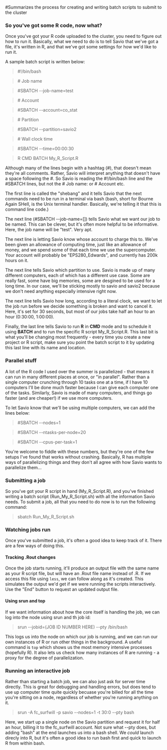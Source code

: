 #Summarizes the process for creating and writing batch scripts to submit to the cluster


### So you've got some R code, now what?

Once you've got your R code uploaded to the cluster, you need to figure out how to run it. 
Basically, what we need to do is to tell Savio that we've got a file, it's written in R,
and that we've got some settings for how we'd like to run it.

A sample batch script is written below:

>\#!/bin/bash

>\# Job name

>\#SBATCH --job-name=test

>\# Account

>\#SBATCH --account=co_stat

>\# Partition

>\#SBATCH --partition=savio2

>\# Wall clock time

>\#SBATCH --time=00:00:30

> R CMD BATCH My_R_Script.R

Although many of the lines begin with a hashtag (#), that doesn't mean they're all comments.
Rather, Savio will interpret anything that doesn't have a space following the #. So Savio is
reading the #!/bin/bash line and the #SBATCH lines, but not the # Job name: or # Account etc.

The first line is called the "shebang" and it tells Savio that the next commands need to be
run in a terminal via bash (bash, short for Bourne Again SHell, is the Unix terminal handler.
Basically, we're telling it that this is command line code.) 

The next line (#SBATCH --job-name=[]) tells Savio what we want our job to be named. This can 
be clever, but it's often more helpful to be informative. Here, the job name will be "test".
Very apt.

The next line is letting Savio know whose account to charge this to. We've been given an allowance
of computing time, just like an allowance of money, and we spend some of that each time we 
use the supercomputer. Your account will probably be "EPS280_Edwards", and currently has 200k
hours on it.

The next line tells Savio which partition to use. Savio is made up of many different computers,
each of which has a different use case. Some are really fast, some have big memories, some are
desgined to be used for a long time. In our case, we'll be sticking mostly to savio and savio2
because we don't need anything especially intensive right now.

The next line tells Savio how long, according to a literal clock, we want to let the job run
before we decide something is broken and want to cancel it. Here, it's set for 30 seconds, but
most of our jobs take half an hour to an hour (0:30:00, 1:00:00). 

Finally, the last line tells Savio to run **R** in **CMD** mode and to schedule it using **BATCH**
and to run the specific R script My_R_Script.R. This last bit is what you'll be changing most frequently -
every time you create a new project or R script, make sure you point the batch script to it
by updating this last line with its name and location.

### Parallel stuff

A lot of the R code I used over the summer is parallelized - that means it can run in many
different places at once, or "in parallel". Rather than a single computer crunching through 10
tasks one at a time, if I have 10 computers I'll be done much faster because I can give each 
computer one of the tasks. Similarly, Savio is made of many computers, and things go faster
(and are cheaper!) if we use more computers.

To let Savio know that we'll be using multiple computers, we can add the lines below:

>#SBATCH --nodes=1

>#SBATCH --ntasks-per-node=20

>#SBATCH --cpus-per-task=1

You're welcome to fiddle with these numbers, but they're one of the few setups I've found that
works without crashing. Basically, R has multiple ways of parallelizing things and they don't
all agree with how Savio wants to parallelize them...

### Submitting a job

So you've got your R script in hand (My_R_Script.R), and you've finished writing a batch script
(Run_My_R_Script.sh) with all the information Savio needs. To submit a job, all that you need to
do now is to run the following command:

>sbatch Run_My_R_Script.sh

### Watching jobs run

Once you've submitted a job, it's often a good idea to keep track of it. There are a few ways of doing this.

#### Tracking .Rout changes

Once the job starts running, it'll produce an output file with the same name as your R script file, but will have an .Rout file name instead of .R. If we access this file using `less`, we can follow along as it's created. This simulates the output we'd get if we were running the scripts interactively. Use the "End" button to request an updated output file.

#### Using srun and top

If we want information about how the core itself is handling the job, we can log into the node using srun and th job id:

>srun --jobid=(JOB ID NUMBER HERE) --pty /bin/bash

This logs us into the node on which our job is running, and we can run our own instances of R or run other things in the background. A useful command is `top` which shows us the most memory intensive processes (hopefully R). It also lets us check how many instances of R are running - a proxy for the degree of parallelization.

### Running an interactive job

Rather than starting a batch job, we can also just ask for server time directly. This is great for debugging and handling errors, but does tend to use up computer time quite quickly becuase you're billed for all the time you're sitting on a node, regardless of whether you're running anything on it.

>srun -A fc_surfwill -p savio --nodes=1 -t 30:0 --pty bash

Here, we start up a single node on the Savio partition and request it for half an hour, billing it to the fc_surfwill account. Not sure what --pty does, but adding "bash" at the end launches us into a bash shell. We *could* launch direcly into R, but it's often a good idea to run bash first and quick to launch R from within bash.


